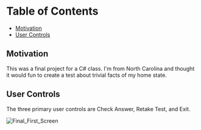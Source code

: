 # Table of Contents

- [Motivation](#motivation)
- [User Controls](#user-controls)

## Motivation

This was a final project for a C# class.
I'm from North Carolina and thought it would
fun to create a test about trivial facts of
my home state.

## User Controls

The three primary user controls are Check Answer, Retake Test, and Exit.

![Final_First_Screen](https://github.com/rdusmc86/Forms-Test/assets/124019251/96eafd8b-3934-46ab-b46b-a1def36cd4ad)
